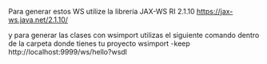 Para generar estos WS utilize la libreria JAX-WS RI 2.1.10
https://jax-ws.java.net/2.1.10/

y para generar las clases con wsimport utilizas el siguiente comando dentro de la carpeta donde tienes tu proyecto
wsimport -keep http://localhost:9999/ws/hello?wsdl
